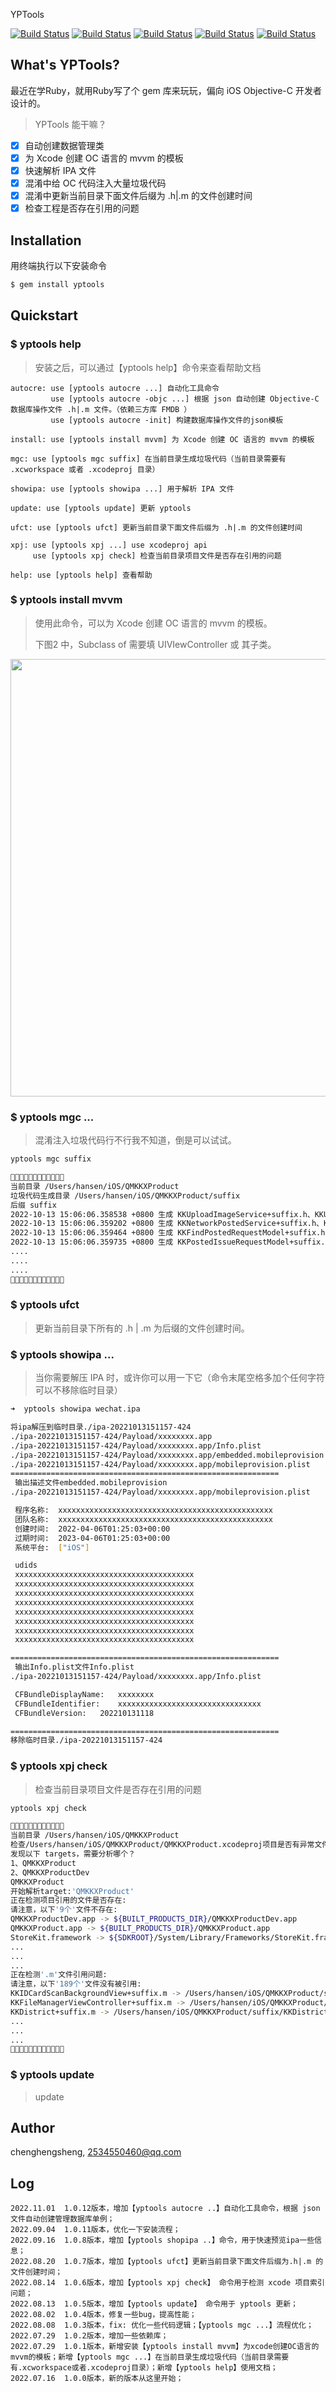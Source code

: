 YPTools

[![Build Status](https://img.shields.io/badge/Github-QMKKXProduct-brightgreen.svg)](https://github.com/HansenCCC/YPTools)
[![Build Status](https://img.shields.io/badge/platform-ios-orange.svg)](https://github.com/HansenCCC/YPTools)
[![Build Status](https://img.shields.io/badge/HansenCCC-Github-blue.svg)](https://github.com/HansenCCC)
[![Build Status](https://img.shields.io/badge/HansenCCC-知乎-lightgrey.svg)](https://www.zhihu.com/people/EngCCC)
[![Build Status](https://img.shields.io/badge/已上架AppStore-Apple-success.svg)](https://apps.apple.com/cn/app/ios%E5%AE%9E%E9%AA%8C%E5%AE%A4/id1568656582)

## What's YPTools? 

最近在学Ruby，就用Ruby写了个 gem 库来玩玩，偏向 iOS Objective-C 开发者设计的。

> YPTools 能干嘛？

- [x] 自动创建数据管理类
- [x] 为 Xcode 创建 OC 语言的 mvvm 的模板
- [x] 快速解析 IPA 文件
- [x] 混淆中给 OC 代码注入大量垃圾代码
- [x] 混淆中更新当前目录下面文件后缀为 .h|.m 的文件创建时间
- [x] 检查工程是否存在引用的问题

## Installation

用终端执行以下安装命令

```sh
$ gem install yptools
```

## Quickstart

### $ yptools help

> 安装之后，可以通过【yptools help】命令来查看帮助文档

```
autocre: use [yptools autocre ...] 自动化工具命令
         use [yptools autocre -objc ...] 根据 json 自动创建 Objective-C 数据库操作文件 .h|.m 文件。（依赖三方库 FMDB ）
         use [yptools autocre -init] 构建数据库操作文件的json模板

install: use [yptools install mvvm] 为 Xcode 创建 OC 语言的 mvvm 的模板

mgc: use [yptools mgc suffix] 在当前目录生成垃圾代码（当前目录需要有 .xcworkspace 或者 .xcodeproj 目录）

showipa: use [yptools showipa ...] 用于解析 IPA 文件

update: use [yptools update] 更新 yptools

ufct: use [yptools ufct] 更新当前目录下面文件后缀为 .h|.m 的文件创建时间

xpj: use [yptools xpj ...] use xcodeproj api
     use [yptools xpj check] 检查当前目录项目文件是否存在引用的问题

help: use [yptools help] 查看帮助
```

### $ yptools install mvvm

> 使用此命令，可以为 Xcode 创建 OC 语言的 mvvm 的模板。
> 
> 下图2 中，Subclass of 需要填 UIVIewController 或 其子类。

<img src="https://pic2.zhimg.com/80/v2-2197cdd300016d9bf2591d3cf8bcdc55.png" width="700">

### $ yptools mgc ...

> 混淆注入垃圾代码行不行我不知道，倒是可以试试。

```sh
yptools mgc suffix

🚀🚀🚀🚀🚀🚀🚀🚀🚀🚀🚀🚀
当前目录 /Users/hansen/iOS/QMKKXProduct
垃圾代码生成目录 /Users/hansen/iOS/QMKKXProduct/suffix
后缀 suffix
2022-10-13 15:06:06.358538 +0800 生成 KKUploadImageService+suffix.h、KKUploadImageService+suffix.m 完成
2022-10-13 15:06:06.359202 +0800 生成 KKNetworkPostedService+suffix.h、KKNetworkPostedService+suffix.m 完成
2022-10-13 15:06:06.359464 +0800 生成 KKFindPostedRequestModel+suffix.h、KKFindPostedRequestModel+suffix.m 完成
2022-10-13 15:06:06.359735 +0800 生成 KKPostedIssueRequestModel+suffix.h、KKPostedIssueRequestModel+suffix.m 完成
....
....
....
🚀🚀🚀🚀🚀🚀🚀🚀🚀🚀🚀🚀
```

### $ yptools ufct

> 更新当前目录下所有的 .h | .m 为后缀的文件创建时间。

### $ yptools showipa ...

> 当你需要解压 IPA 时，或许你可以用一下它（命令末尾空格多加个任何字符可以不移除临时目录）

```sh
➜  yptools showipa wechat.ipa

将ipa解压到临时目录./ipa-20221013151157-424
./ipa-20221013151157-424/Payload/xxxxxxxx.app
./ipa-20221013151157-424/Payload/xxxxxxxx.app/Info.plist
./ipa-20221013151157-424/Payload/xxxxxxxx.app/embedded.mobileprovision
./ipa-20221013151157-424/Payload/xxxxxxxx.app/mobileprovision.plist
============================================================
 输出描述文件embedded.mobileprovision
./ipa-20221013151157-424/Payload/xxxxxxxx.app/mobileprovision.plist

 程序名称:	xxxxxxxxxxxxxxxxxxxxxxxxxxxxxxxxxxxxxxxxxxxxxxxx
 团队名称:	xxxxxxxxxxxxxxxxxxxxxxxxxxxxxxxxxxxxxxxxxxxxxxxx
 创建时间:	2022-04-06T01:25:03+00:00
 过期时间:	2023-04-06T01:25:03+00:00
 系统平台:	["iOS"]

 udids
 xxxxxxxxxxxxxxxxxxxxxxxxxxxxxxxxxxxxxxxx
 xxxxxxxxxxxxxxxxxxxxxxxxxxxxxxxxxxxxxxxx
 xxxxxxxxxxxxxxxxxxxxxxxxxxxxxxxxxxxxxxxx
 xxxxxxxxxxxxxxxxxxxxxxxxxxxxxxxxxxxxxxxx
 xxxxxxxxxxxxxxxxxxxxxxxxxxxxxxxxxxxxxxxx
 xxxxxxxxxxxxxxxxxxxxxxxxxxxxxxxxxxxxxxxx
 xxxxxxxxxxxxxxxxxxxxxxxxxxxxxxxxxxxxxxxx
 xxxxxxxxxxxxxxxxxxxxxxxxxxxxxxxxxxxxxxxx

============================================================
 输出Info.plist文件Info.plist
./ipa-20221013151157-424/Payload/xxxxxxxx.app/Info.plist

 CFBundleDisplayName:	xxxxxxxx
 CFBundleIdentifier:	xxxxxxxxxxxxxxxxxxxxxxxxxxxxxxxx
 CFBundleVersion:	202210131118

============================================================
移除临时目录./ipa-20221013151157-424
```

### $ yptools xpj check

> 检查当前目录项目文件是否存在引用的问题

```sh
yptools xpj check

🚀🚀🚀🚀🚀🚀🚀🚀🚀🚀🚀🚀
当前目录 /Users/hansen/iOS/QMKKXProduct
检查/Users/hansen/iOS/QMKKXProduct/QMKKXProduct.xcodeproj项目是否有异常文件
发现以下 targets，需要分析哪个？
1、QMKKXProduct
2、QMKKXProductDev
QMKKXProduct
开始解析target:'QMKKXProduct'
正在检测项目引用的文件是否存在:
请注意，以下'9个'文件不存在:
QMKKXProductDev.app -> ${BUILT_PRODUCTS_DIR}/QMKKXProductDev.app
QMKKXProduct.app -> ${BUILT_PRODUCTS_DIR}/QMKKXProduct.app
StoreKit.framework -> ${SDKROOT}/System/Library/Frameworks/StoreKit.framework
...
...
...
正在检测'.m'文件引用问题:
请注意，以下'189个'文件没有被引用:
KKIDCardScanBackgroundView+suffix.m -> /Users/hansen/iOS/QMKKXProduct/suffix/KKIDCardScanBackgroundView+suffix.m
KKFileManagerViewController+suffix.m -> /Users/hansen/iOS/QMKKXProduct/suffix/KKFileManagerViewController+suffix.m
KKDistrict+suffix.m -> /Users/hansen/iOS/QMKKXProduct/suffix/KKDistrict+suffix.m
...
...
...
🚀🚀🚀🚀🚀🚀🚀🚀🚀🚀🚀🚀
```

### $ yptools update

> update

## Author

chenghengsheng, 2534550460@qq.com

## Log

```
2022.11.01  1.0.12版本，增加【yptools autocre ..】自动化工具命令，根据 json 文件自动创建管理数据库单例；
2022.09.04  1.0.11版本，优化一下安装流程；
2022.09.16  1.0.8版本，增加【yptools shopipa ..】命令，用于快速预览ipa一些信息；
2022.08.20  1.0.7版本，增加【yptools ufct】更新当前目录下面文件后缀为.h|.m 的文件创建时间；
2022.08.14  1.0.6版本，增加【yptools xpj check】 命令用于检测 xcode 项目索引问题；
2022.08.13  1.0.5版本，增加【yptools update】 命令用于 yptools 更新；
2022.08.02  1.0.4版本，修复一些bug，提高性能；
2022.08.08  1.0.3版本，fix: 优化一些代码逻辑；【yptools mgc ...】流程优化；
2022.07.29  1.0.2版本，增加一些依赖库；
2022.07.29  1.0.1版本，新增安装【yptools install mvvm】为xcode创建OC语言的mvvm的模板；新增【yptools mgc ...】在当前目录生成垃圾代码（当前目录需要有.xcworkspace或者.xcodeproj目录）；新增【yptools help】使用文档；
2022.07.16  1.0.0版本，新的版本从这里开始；

```
